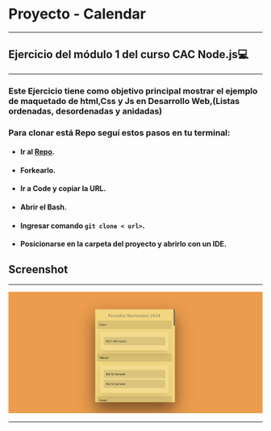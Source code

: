 # Proyecto - Calendar
***
## Ejercicio del módulo 1 del curso CAC Node.js💻
***
### Este Ejercicio tiene como objetivo principal mostrar el ejemplo de maquetado de html,Css y Js en Desarrollo Web,(Listas ordenadas, desordenadas y anidadas)
### Para clonar está Repo seguí estos pasos en tu terminal:
- #### Ir al [Repo](https://github.com/Pame-85/calendar).
- #### Forkearlo.
- #### Ir a Code y copiar la URL.
- #### Abrir el Bash.
- #### Ingresar comando ```git clone < url>```.
- #### Posicionarse en la carpeta del proyecto y abrirlo con un IDE.
## Screenshot
*****
![imagen](/images/calendar.png)
****
